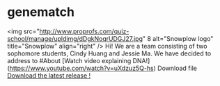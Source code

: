 # genematch
<img src="http://www.proprofs.com/quiz-school/manage/upldimg/dDgkNoqrUDGJ27.jpg"
8	 alt="Snowplow logo" title="Snowplow" align="right" />
Hi! We are a team consisting of two sophomore students, Cindy Huang and Jessie Ma. 
We have decided to address to 
#About 
[Watch video explaining DNA!] (https://www.youtube.com/watch?v=uXdzuz5Q-hs)
Download file
[Download the latest release !](https://github.com/)
